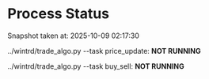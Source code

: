 # Process Status

Snapshot taken at: 2025-10-09 02:17:30

../wintrd/trade_algo.py --task price_update: **NOT RUNNING**

../wintrd/trade_algo.py --task buy_sell: **NOT RUNNING**

